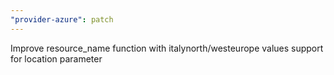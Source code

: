 ```yaml
---
"provider-azure": patch
---
```


Improve resource_name function with italynorth/westeurope values support for location parameter
